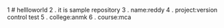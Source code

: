 1 # hellloworld
2 . it is sample repository
3 . name:reddy
4 . project:version control test
5 . college:anmk
6 . course:mca

